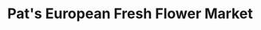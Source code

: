 ---
title: "Pat's European Fresh Flower Market"
url: /holland/pats-european-fresh-flower-market/
shop: florist
---